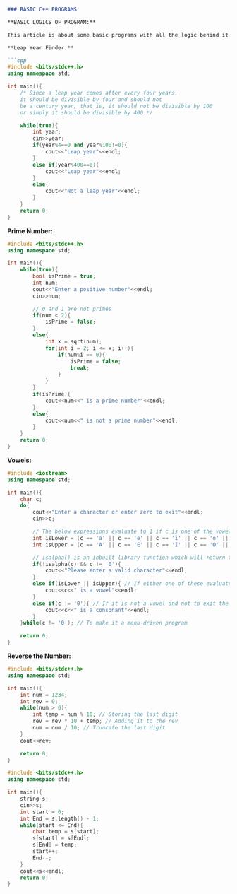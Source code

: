 ```markdown
### BASIC C++ PROGRAMS

**BASIC LOGICS OF PROGRAM:**

This article is about some basic programs with all the logic behind it.

**Leap Year Finder:**

```cpp
#include <bits/stdc++.h>
using namespace std;

int main(){
    /* Since a leap year comes after every four years, 
    it should be divisible by four and should not 
    be a century year, that is, it should not be divisible by 100
    or simply it should be divisible by 400 */

    while(true){
        int year;
        cin>>year;
        if(year%4==0 and year%100!=0){
            cout<<"Leap year"<<endl;
        }
        else if(year%400==0){
            cout<<"Leap year"<<endl;
        }
        else{
            cout<<"Not a leap year"<<endl;
        }
    }
    return 0;
}
```

**Prime Number:**

```cpp
#include <bits/stdc++.h>
using namespace std;

int main(){
    while(true){
        bool isPrime = true;
        int num;
        cout<<"Enter a positive number"<<endl;
        cin>>num;

        // 0 and 1 are not primes
        if(num < 2){
            isPrime = false;
        }
        else{
            int x = sqrt(num);
            for(int i = 2; i <= x; i++){
                if(num%i == 0){
                    isPrime = false;
                    break;
                }
            }
        }
        if(isPrime){
            cout<<num<<" is a prime number"<<endl;
        }
        else{
            cout<<num<<" is not a prime number"<<endl;
        }
    }
    return 0;
}
```

**Vowels:**

```cpp
#include <iostream>
using namespace std;

int main(){
    char c;
    do{
        cout<<"Enter a character or enter zero to exit"<<endl;
        cin>>c;

        // The below expressions evaluate to 1 if c is one of the vowels
        int isLower = (c == 'a' || c == 'e' || c == 'i' || c == 'o' || c == 'u');
        int isUpper = (c == 'A' || c == 'E' || c == 'I' || c == 'O' || c == 'U');

        // isalpha() is an inbuilt library function which will return true if it is an alphabet
        if(!isalpha(c) && c != '0'){
            cout<<"Please enter a valid character"<<endl;
        }
        else if(isLower || isUpper){ // If either one of these evaluates to 1 then we go inside
            cout<<c<<" is a vowel"<<endl;
        }
        else if(c != '0'){ // If it is not a vowel and not to exit the program, then it must be a consonant
            cout<<c<<" is a consonant"<<endl;
        }
    }while(c != '0'); // To make it a menu-driven program

    return 0;
}
```

**Reverse the Number:**

```cpp
#include <bits/stdc++.h>
using namespace std;

int main(){
    int num = 1234;
    int rev = 0;
    while(num > 0){
        int temp = num % 10; // Storing the last digit
        rev = rev * 10 + temp; // Adding it to the rev 
        num = num / 10; // Truncate the last digit
    }
    cout<<rev;

    return 0;
}
```

```cpp
#include <bits/stdc++.h>
using namespace std;

int main(){
    string s;
    cin>>s;
    int start = 0;
    int End = s.length() - 1;
    while(start <= End){
        char temp = s[start];
        s[start] = s[End];
        s[End] = temp;
        start++;
        End--;
    }
    cout<<s<<endl;
    return 0;
}